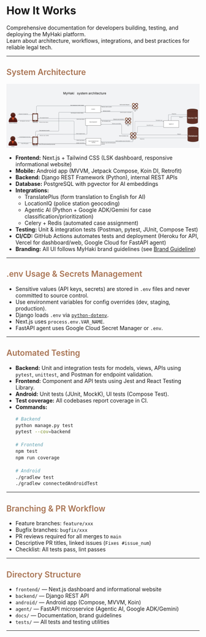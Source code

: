 # How It Works

Comprehensive documentation for developers building, testing, and deploying the MyHaki platform.  
Learn about architecture, workflows, integrations, and best practices for reliable legal tech.

---

## <span style="font-weight: 600; color: #A87352;">System Architecture</span>

[![System Architecture](images/system.png)](images/system.png)

- **Frontend:** Next.js + Tailwind CSS (LSK dashboard, responsive informational website)
- **Mobile:** Android app (MVVM, Jetpack Compose, Koin DI, Retrofit)
- **Backend:** Django REST Framework (Python), internal REST APIs
- **Database:** PostgreSQL with pgvector for AI embeddings
- **Integrations:** 
  - TranslatePlus (form translation to English for AI)
  - LocationIQ (police station geocoding)
  - Agentic AI (Python + Google ADK/Gemini for case classification/prioritization)
  - Celery + Redis (automated case assignment)
- **Testing:** Unit & integration tests (Postman, pytest, JUnit, Compose Test)
- **CI/CD:** GitHub Actions automates tests and deployment (Heroku for API, Vercel for dashboard/web, Google Cloud for FastAPI agent)
- **Branding:** All UI follows MyHaki brand guidelines (see [Brand Guideline](images/brand-guideline.png))

---


## <span style="font-weight: 600; color: #A87352;">.env Usage & Secrets Management</span>

- Sensitive values (API keys, secrets) are stored in `.env` files and never committed to source control.
- Use environment variables for config overrides (dev, staging, production).
- Django loads `.env` via [`python-dotenv`](https://github.com/theskumar/python-dotenv).
- Next.js uses `process.env.VAR_NAME`.
- FastAPI agent uses Google Cloud Secret Manager or `.env`.

---

## <span style="font-weight: 600; color: #A87352;">Automated Testing</span>

- **Backend:** Unit and integration tests for models, views, APIs using `pytest`, `unittest`, and Postman for endpoint validation.
- **Frontend:** Component and API tests using Jest and React Testing Library.
- **Android:** Unit tests (JUnit, MockK), UI tests (Compose Test).
- **Test coverage:** All codebases report coverage in CI.
- **Commands:**
  ```bash
  # Backend
  python manage.py test
  pytest --cov=backend

  # Frontend
  npm test
  npm run coverage

  # Android
  ./gradlew test
  ./gradlew connectedAndroidTest
  ```

---


## <span style="font-weight: 600; color: #A87352;">Branching & PR Workflow</span>

- Feature branches: `feature/xxx`
- Bugfix branches: `bugfix/xxx`
- PR reviews required for all merges to `main`
- Descriptive PR titles, linked issues (`Fixes #issue_num`)
- Checklist: All tests pass, lint passes

---

## <span style="font-weight: 600; color: #A87352;">Directory Structure</span>

- `frontend/` — Next.js dashboard and informational website
- `backend/` — Django REST API
- `android/` — Android app (Compose, MVVM, Koin)
- `agent/` — FastAPI microservice (Agentic AI, Google ADK/Gemini)
- `docs/` — Documentation, brand guidelines
- `tests/` — All tests and testing utilities

---
